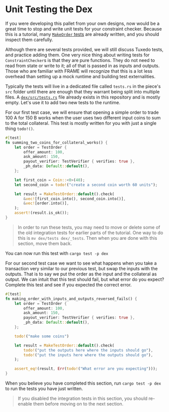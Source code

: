 # Unit Testing the Dex

If you were developing this pallet from your own designs, now would be a great time to stop and write unit tests for your constraint checker.
Because this is a tutorial, many [`MakeOrder` tests]() are already written, and you should inspect them carefully.

Although there are several tests provided, we will still discuss Tuxedo tests, and practice adding them.
One very nice thing about writing tests for `ConstraintChecker`s is that they are pure functions.
They do not need to read from state or write to it; all of that is passed in as inputs and outputs.
Those who are familiar with FRAME will recognize that this is a lot less overhead than setting up a mock runtime and building test externalities.

Typically the tests will live in a dedicated file called `tests.rs` in the piece's `src` folder until there are enough that they warrant being split into multiple files.
A [`dex/src/tests.rs`](dex/src/tests.rs) file already exists in this repository and is mostly empty.
Let's use it to add two new tests to the runtime.

For our first test case, we will ensure that opening a simple order to trade 100 A for 150 B works when the user uses two different input coins to sum to the total collateral.
This test is mostly written for you with just a single thing `todo!()`.
```rust
#[test]
fn summing_two_coins_for_collateral_works() {
    let order = TestOrder {
        offer_amount: 100,
        ask_amount: 150,
        payout_verifier: TestVerifier { verifies: true },
        _ph_data: Default::default(),
    };

    let first_coin = Coin::<0>(40);
    let second_coin = todo!("create a second coin worth 60 units");

    let result = MakeTestOrder::default().check(
        &vec![first_coin.into(), second_coin.into()],
        &vec![order.into()],
    );
    assert!(result.is_ok());
}
```

> In order to run these tests, you may need to move or delete some of the old integration tests for earlier parts of the tutorial.
> One way to do this is `mv dex/tests dex/_tests`.
> Then when you are done with this section, move them back.

You can now run this test with `cargo test -p dex`

For our second test case we want to see what happens when you take a transaction very similar to our previous test, but swap the inputs with the outputs.
That is to say we put the order as the input and the collateral as output.
We can intuit that this test should fail, but what error do you expect?
Complete this test and see if you expected the correct error.

```rust
#[test]
fn making_order_with_inputs_and_outputs_reversed_fails() {
    let order = TestOrder {
        offer_amount: 100,
        ask_amount: 150,
        payout_verifier: TestVerifier { verifies: true },
        _ph_data: Default::default(),
    };

    todo!("make some coins")

    let result = MakeTestOrder::default().check(
        todo!("put the outputs here where the inputs should go"),
        todo!("put the inputs here where the outputs should go"),
    );

    assert_eq!(result, Err(todo!("What error are you expecting")));
}
```

When you believe you have completed this section, run `cargo test -p dex` to run the tests you have just written.

> If you disabled the integration tests in this section, you should re-enable them before moving on to the next section.
